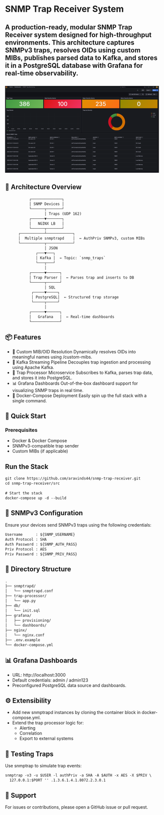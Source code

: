 # SNMP Trap Receiver System

A production-ready, modular SNMP Trap Receiver system designed for high-throughput environments. This architecture captures SNMPv3 traps, resolves OIDs using custom MIBs, publishes parsed data to Kafka, and stores it in a PostgreSQL database with Grafana for real-time observability.
---
![img.png](img.png)
---
## 🧩 Architecture Overview

```text
           ┌──────────────┐
           │ SNMP Devices │
           └──────┬───────┘
                  │ Traps (UDP 162)
           ┌──────▼───────┐
           │   NGINX LB   │
           └──────┬───────┘
      ┌───────────┴────────────┐
      │  Multiple snmptrapd    │  ← AuthPriv SNMPv3, custom MIBs
      └───────────┬────────────┘
                  │ JSON
              ┌───▼───┐
              │ Kafka │  ← Topic: `snmp_traps`
              └───┬───┘
                  │
           ┌──────▼──────┐
           │ Trap Parser │  ← Parses trap and inserts to DB
           └──────┬──────┘
                  │ SQL
            ┌─────▼─────┐
            │ PostgreSQL│  ← Structured trap storage
            └─────┬─────┘
                  │
           ┌──────▼──────┐
           │   Grafana   │  ← Real-time dashboards
           └─────────────┘
```
## 📦 Features

- 📜 Custom MIB/OID Resolution
Dynamically resolves OIDs into meaningful names using /custom-mibs.
- 🔁 Kafka Streaming Pipeline
Decouples trap ingestion and processing using Apache Kafka.
- 🧠 Trap Processor Microservice
Subscribes to Kafka, parses trap data, and stores it into PostgreSQL.
- 📊 Grafana Dashboards
Out-of-the-box dashboard support for visualizing SNMP traps in real time.
- 🐳 Docker-Compose Deployment
Easily spin up the full stack with a single command.

## 🚀 Quick Start

### Prerequisites
- Docker & Docker Compose
- SNMPv3-compatible trap sender
- Custom MIBs (if applicable)

## Run the Stack
```shell
git clone https://github.com/aravinds44/snmp-trap-receiver.git
cd snmp-trap-receiver/src

# Start the stack
docker-compose up -d --build
```

## 🔐 SNMPv3 Configuration
Ensure your devices send SNMPv3 traps using the following credentials:
```text
Username      : ${SNMP_USERNAME}
Auth Protocol : SHA
Auth Password : ${SNMP_AUTH_PASS}
Priv Protocol : AES
Priv Password : ${SNMP_PRIV_PASS}
```

## 📁 Directory Structure
```text
.
├── snmptrapd/                 
│   └── snmptrapd.conf         
├── trap-processor/           
│   └── app.py
├── db/
│   └── init.sql              
├── grafana/
│   ├── provisioning/
│   └── dashboards/
├── nginx/
│   └── nginx.conf            
├── .env.example              
└── docker-compose.yml        
```
## 📊 Grafana Dashboards

- URL: http://localhost:3000
- Default credentials: admin / admin123
- Preconfigured PostgreSQL data source and dashboards.

## ⚙️ Extensibility

- Add new snmptrapd instances by cloning the container block in docker-compose.yml.
- Extend the trap processor logic for:
  - Alerting
  - Correlation
  - Export to external systems
## 🧪 Testing Traps

Use snmptrap to simulate trap events:
```shell
snmptrap -v3 -u $USER -l authPriv -a SHA -A $AUTH -x AES -X $PRIV \
  127.0.0.1:$PORT '' .1.3.6.1.4.1.8072.2.3.0.1
```

## 🙋 Support

For issues or contributions, please open a GitHub issue or pull request.
